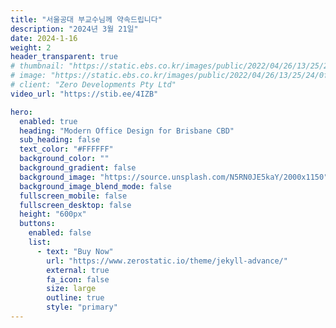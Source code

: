 ```yaml
---
title: "서울공대 부교수님께 약속드립니다"
description: "2024년 3월 21일"
date: 2024-1-16
weight: 2
header_transparent: true
# thumbnail: "https://static.ebs.co.kr/images/public/2022/04/26/13/25/24/0f6fe6ea-9334-4821-a2cd-45dd0ababa0b.jpg"
# image: "https://static.ebs.co.kr/images/public/2022/04/26/13/25/24/0f6fe6ea-9334-4821-a2cd-45dd0ababa0b.jpg"
# client: "Zero Developments Pty Ltd"
video_url: "https://stib.ee/4IZB"

hero:
  enabled: true
  heading: "Modern Office Design for Brisbane CBD"
  sub_heading: false
  text_color: "#FFFFFF"
  background_color: ""
  background_gradient: false
  background_image: "https://source.unsplash.com/N5RN0JE5kaY/2000x1150"
  background_image_blend_mode: false
  fullscreen_mobile: false
  fullscreen_desktop: false
  height: "600px"
  buttons:
    enabled: false
    list:
      - text: "Buy Now"
        url: "https://www.zerostatic.io/theme/jekyll-advance/"
        external: true
        fa_icon: false
        size: large
        outline: true
        style: "primary"
---
```

